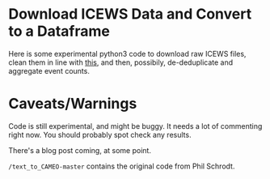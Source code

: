 # Download ICEWS Data and Convert to a Dataframe

Here is some experimental python3 code to download raw ICEWS files, clean them in line with [this](https://github.com/openeventdata/text_to_CAMEO), and then, possibily, de-deduplicate and aggregate event counts.

# Caveats/Warnings

Code is still experimental, and might be buggy. It needs a lot of commenting right now. You should probably spot check any results.

There's a blog post coming, at some point.

`/text_to_CAMEO-master` contains the original code from Phil Schrodt.
